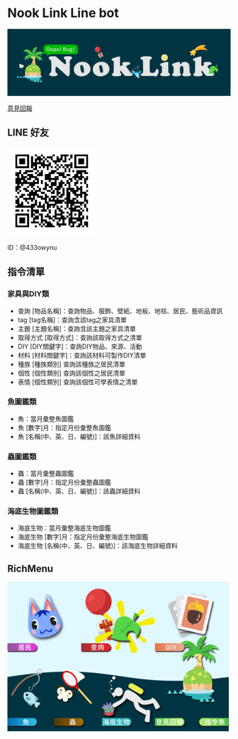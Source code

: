 Nook Link Line bot
===============================
![](https://raw.githubusercontent.com/HuskyHsu/NookLink/master/assets/cover.png)

[意見回報](https://forms.gle/FuVb42d1XVeLJMHbA)

LINE 好友
----
<img src="https://raw.githubusercontent.com/HuskyHsu/NookLink/master/assets/LINE link.png" width="200" />

ID：@433owynu

指令清單
----

### 家具與DIY類
- 查詢 [物品名稱]：查詢物品、服飾、壁紙、地板、地毯、居民、藝術品資訊
- tag [tag名稱]：查詢含該tag之家具清單
- 主題 [主題名稱]：查詢含該主題之家具清單
- 取得方式 [取得方式]：查詢該取得方式之清單
- DIY [DIY關鍵字]：查詢DIY物品、來源、活動
- 材料 [材料關鍵字]：查詢該材料可製作DIY清單
- 種族 [種族類別] 查詢該種族之居民清單
- 個性 [個性類別] 查詢該個性之居民清單
- 表情 [個性類別] 查詢該個性可學表情之清單 

### 魚圖鑑類
- 魚：當月彙整魚圖鑑
- 魚 [數字]月：指定月份彙整魚圖鑑
- 魚 [名稱(中、英、日、編號)]：該魚詳細資料

### 蟲圖鑑類
- 蟲：當月彙整蟲圖鑑
- 蟲 [數字]月：指定月份彙整蟲圖鑑
- 蟲 [名稱(中、英、日、編號)]：該蟲詳細資料

### 海底生物圖鑑類
- 海底生物：當月彙整海底生物圖鑑
- 海底生物 [數字]月：指定月份彙整海底生物圖鑑
- 海底生物 [名稱(中、英、日、編號)]：該海底生物詳細資料

RichMenu
----
<img src="https://raw.githubusercontent.com/HuskyHsu/NookLink/master/assets/richmenu_v1.3.0.png" width="500" />
